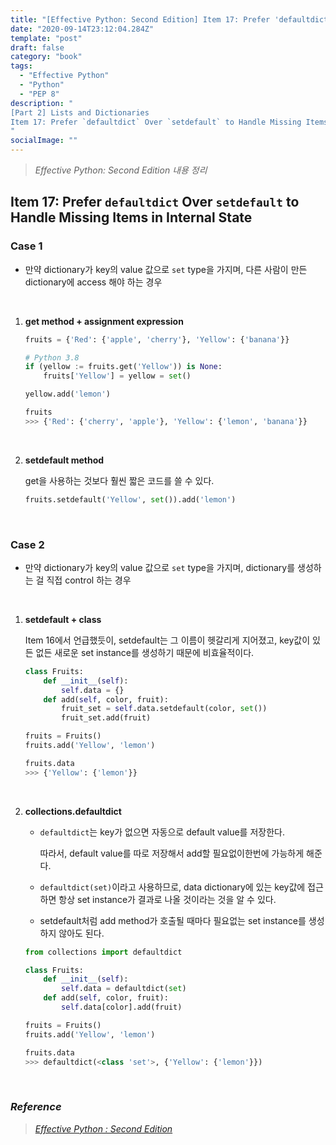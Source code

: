 ```yaml
---
title: "[Effective Python: Second Edition] Item 17: Prefer 'defaultdict' Over 'setdefault' to Handle Missing Items in Internal State"
date: "2020-09-14T23:12:04.284Z"
template: "post"
draft: false
category: "book"
tags:
  - "Effective Python"
  - "Python"
  - "PEP 8"
description: "
[Part 2] Lists and Dictionaries
Item 17: Prefer `defaultdict` Over `setdefault` to Handle Missing Items in Internal State
"
socialImage: ""
---
```



> _Effective Python: Second Edition 내용 정리_

## Item 17: Prefer `defaultdict` Over `setdefault` to Handle Missing Items in Internal State

### Case 1

- 만약 dictionary가 key의 value 값으로 `set` type을 가지며, 다른 사람이 만든 dictionary에 access 해야 하는 경우

<br>

1. **get method + assignment expression**

    ```python
    fruits = {'Red': {'apple', 'cherry'}, 'Yellow': {'banana'}}

    # Python 3.8
    if (yellow := fruits.get('Yellow')) is None:
        fruits['Yellow'] = yellow = set()

    yellow.add('lemon')

    fruits
    >>> {'Red': {'cherry', 'apple'}, 'Yellow': {'lemon', 'banana'}}
    ```

<br>

2. **setdefault method**

    get을 사용하는 것보다 훨씬 짧은 코드를 쓸 수 있다.

    ```python
    fruits.setdefault('Yellow', set()).add('lemon')
    ```

<br>

### Case 2

- 만약 dictionary가 key의 value 값으로 `set` type을 가지며, dictionary를 생성하는 걸 직접 control 하는 경우

<br>

1. **setdefault + class**

    Item 16에서 언급했듯이, setdefault는 그 이름이 헷갈리게 지어졌고, key값이 있든 없든 새로운 set instance를 생성하기 때문에 비효율적이다.

    ```python
    class Fruits:
        def __init__(self):
            self.data = {}
        def add(self, color, fruit):
            fruit_set = self.data.setdefault(color, set())
            fruit_set.add(fruit)

    fruits = Fruits()
    fruits.add('Yellow', 'lemon')

    fruits.data
    >>> {'Yellow': {'lemon'}}
    ```

<br>

2. **collections.defaultdict**
    - `defaultdict`는 key가 없으면 자동으로 default value를 저장한다.

        따라서, default value를 따로 저장해서 add할 필요없이한번에 가능하게 해준다.

    - `defaultdict(set)`이라고 사용하므로, data dictionary에 있는 key값에 접근하면 항상 set instance가 결과로 나올 것이라는 것을 알 수 있다.
    - setdefault처럼 add method가 호출될 때마다 필요없는 set instance를 생성하지 않아도 된다.

    ```python
    from collections import defaultdict

    class Fruits:
        def __init__(self):
            self.data = defaultdict(set)
        def add(self, color, fruit):
            self.data[color].add(fruit)

    fruits = Fruits()
    fruits.add('Yellow', 'lemon')

    fruits.data
    >>> defaultdict(<class 'set'>, {'Yellow': {'lemon'}})
    ```

<br>

### _Reference_
> [_Effective Python : Second Edition_](https://effectivepython.com/)  